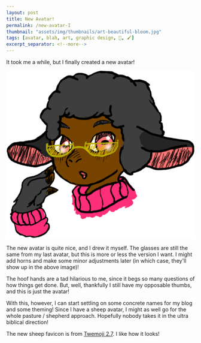 ```yaml
---
layout: post
title: New Avatar!
permalink: /new-avatar-I
thumbnail: "assets/img/thumbnails/art-beautiful-bloom.jpg"
tags: [avatar, blah, art, graphic design, 🎨, 🖌️]
excerpt_separator: <!--more-->
---
```


It took me a while, but I finally created a new avatar!

<!--more-->

![This shiny, beautiful version!](/assets/img/2018-05-25/thephd.png)

The new avatar is quite nice, and I drew it myself. The glasses are still the same from my last avatar, but this is more or less the version I want. I might add horns and make some minor adjustments later (in which case, they'll show up in the above image)!

The hoof hands are a tad hilarious to me, since it begs so many questions of how things get done. But, well, thankfully I still have my opposable thumbs, and this is just the avatar!

With this, however, I can start settling on some concrete names for my blog and some theming! Since I have a sheep avatar, I might as well go for the whole pasture / shepherd approach. Hopefully nobody takes it in the ultra biblical direction!

The new sheep favicon is from [Twemoji 2.7](https://github.com/twitter/twemoji). I like how it looks!
